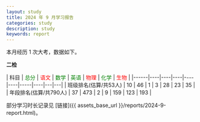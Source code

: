 ```yaml
---
layout: study
title: 2024 年 9 月学习报告
categories: study
description: study
keywords: report
---
```


本月经历 1 次大考，数据如下。

**二检**

| 科目   | <font color=green> 总分</font> | <font color=red>语文</font> | <font color=green>数学</font> | <font color=green>英语</font> | <font color=red>物理</font> |  <font color=green>化学</font> | <font color=red>生物</font> |
|------|----|----|----|----|----|-----|----|---|---|
| 班级排名(估算/共53人) | 10 | 46 | 1  | 3  | 28 | 23  | 35 |
| 年段排名(估算/共790人) | 37 | 473 | 2 | 9 | 159  | 123 | 193 |


部分学习时长记录见 [链接]({{ assets_base_url }}/reports/2024-9-report.html)。